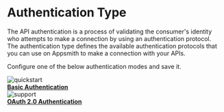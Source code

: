 # Authentication Type

The API authentication is a process of validating the consumer's identity who attempts to make a connection by using an authentication protocol. The authentication type defines the available authentication protocols that you can use on Appsmith to make a connection with your APIs.

Configure one of the below authentication modes and save it.

<div class="containerGridSampleApp">

   <div class=" containerColumnSampleApp columnGrid column-one">
    <div class="containerCol">
         <img class="containerImage" src="/img/authlanding_.png" alt="quickstart"/>
      </div> 
      <b><a href="/core-concepts/connecting-to-data-sources/authentication/authentication-type/basic-authentication">Basic Authentication</a></b>
      <div class="containerDescription">
      </div>
   </div>
   
   <div class="containerColumnSampleApp columnGrid column-three">
   <div class="containerCol">
         <img class="containerImage" src="/img/fingerprint_.png" alt="support"/>
      </div>
      <b><a href="/core-concepts/connecting-to-data-sources/authentication/authentication-type/oauth2-authentication">OAuth 2.0 Authentication</a></b>
      <div class="containerDescription"> 
      </div>
   </div>
  
</div> 




